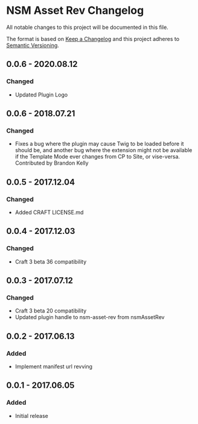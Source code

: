# NSM Asset Rev Changelog

All notable changes to this project will be documented in this file.

The format is based on [Keep a Changelog](http://keepachangelog.com/) and this project adheres to [Semantic Versioning](http://semver.org/).

## 0.0.6 - 2020.08.12
### Changed
- Updated Plugin Logo

## 0.0.6 - 2018.07.21
### Changed
- Fixes a bug where the plugin may cause Twig to be loaded before it should be, and another bug where the extension might not be available if the Template Mode ever changes from CP to Site, or vise-versa. Contributed by Brandon Kelly

## 0.0.5 - 2017.12.04
### Changed
- Added CRAFT LICENSE.md

## 0.0.4 - 2017.12.03
### Changed
- Craft 3 beta 36 compatibility

## 0.0.3 - 2017.07.12
### Changed
- Craft 3 beta 20 compatibility
- Updated plugin handle to nsm-asset-rev from nsmAssetRev

## 0.0.2 - 2017.06.13
### Added
- Implement manifest url revving

## 0.0.1 - 2017.06.05
### Added
- Initial release
